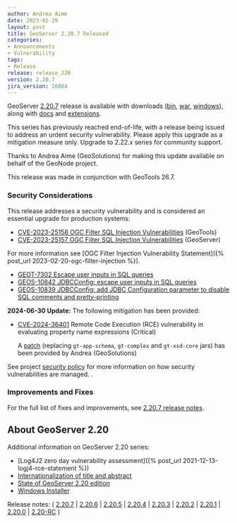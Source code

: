 ```yaml
---
author: Andrea Aime
date: 2023-02-20
layout: post
title: GeoServer 2.20.7 Released
categories:
- Announcements
- Vulnerability
tags:
- Release
release: release_220
version: 2.20.7
jira_version: 16864
---
```


GeoServer [2.20.7](/release/2.20.7/) release is available with downloads ([bin](https://sourceforge.net/projects/geoserver/files/GeoServer/2.20.7/geoserver-2.20.7-bin.zip/download), [war](https://sourceforge.net/projects/geoserver/files/GeoServer/2.20.7/geoserver-2.20.7-war.zip/download), [windows](https://sourceforge.net/projects/geoserver/files/GeoServer/2.20.7/GeoServer-2.20.7-winsetup.exe/download)), along with [docs](https://sourceforge.net/projects/geoserver/files/GeoServer/2.20.7/geoserver-2.20.7-htmldoc.zip/download) and [extensions](https://sourceforge.net/projects/geoserver/files/GeoServer/2.20.7/extensions/).

This series has previously reached end-of-life, with a release being issued to address an urdent security vulnerability. Please apply this upgrade as a mitigation measure only. Upgrade to 2.22.x series for community support.

Thanks to Andrea Aime (GeoSolutions) for making this update available on behalf of the GeoNode project.

This release was made in conjunction with GeoTools 26.7.

### Security Considerations

This release addresses a security vulnerability and is considered an essential upgrade for production systems:

* [CVE-2023-25158 OGC Filter SQL Injection Vulnerabilities](https://github.com/geotools/geotools/security/advisories/GHSA-99c3-qc2q-p94m) (GeoTools)
* [CVE-2023-25157 OGC Filter SQL Injection Vulnerabilities](https://github.com/geoserver/geoserver/security/advisories/GHSA-7g5f-wrx8-5ccf) (GeoServer)

For more information see [OGC Filter Injection Vulnerability Statement]({% post_url 2023-02-20-ogc-filter-injection %}). 

* [GEOT-7302 Escape user inputs in SQL queries](https://osgeo-org.atlassian.net/browse/GEOT-7302)
* [GEOS-10842 JDBCConfig: escape user inputs in SQL queries](https://osgeo-org.atlassian.net/browse/GEOS-10842)
* [GEOS-10839 JDBCConfig: add JDBC Configuration parameter to disable SQL comments and pretty-printing](https://osgeo-org.atlassian.net/browse/GEOS-10839)

**2024-06-30 Update:** The following mitigation has been provided:

* [CVE-2024-36401](https://github.com/geoserver/geoserver/security/advisories/GHSA-6jj6-gm7p-fcvv) Remote Code Execution (RCE) vulnerability in evaluating property name expressions (Critical)

  A [patch](https://sourceforge.net/projects/geoserver/files/GeoServer/2.20.7/geoserver-2.20.7-patches.zip/download) (replacing `gt-app-schema`, `gt-complex` and `gt-xsd-core` jars) has been provided by Andrea (GeoSolutions)

See project [security policy](https://github.com/geoserver/geoserver/blob/main/SECURITY.md) for more information on how security vulnerabilities are managed. .


### Improvements and Fixes

For the full list of fixes and improvements, see [2.20.7 release notes](https://github.com/geoserver/geoserver/releases/tag/2.20.7).

## About GeoServer 2.20

Additional information on GeoServer 2.20 series:

* [Log4J2 zero day vulnerability assessment]({% post_url 2021-12-13-logj4-rce-statement %})
* [Internationalization of title and abstract](https://docs.geoserver.org/latest/en/user/services/internationalization/index.html)
* [State of GeoServer 2.20 edition](https://docs.google.com/presentation/d/19Cmld0_VFePh1g4qUSfqNWWB0t-teClFpT3eUqpYGos/edit?usp=sharing)
* [Windows Installer](https://docs.geoserver.org/stable/en/user/installation/win_installer.html) 

Release notes:
( [2.20.7](https://github.com/geoserver/geoserver/releases/tag/2.20.7)
\| [2.20.6](https://github.com/geoserver/geoserver/releases/tag/2.20.6)
\| [2.20.5](https://github.com/geoserver/geoserver/releases/tag/2.20.5)
\| [2.20.4](https://github.com/geoserver/geoserver/releases/tag/2.20.4)
 \| [2.20.3](https://github.com/geoserver/geoserver/releases/tag/2.20.3)
\| [2.20.2](https://github.com/geoserver/geoserver/releases/tag/2.20.2)
 \| [2.20.1](https://github.com/geoserver/geoserver/releases/tag/2.20.1)
\| [2.20.0](https://github.com/geoserver/geoserver/releases/tag/2.20.0)
 \| [2.20-RC](https://github.com/geoserver/geoserver/releases/tag/2.20-RC) )
